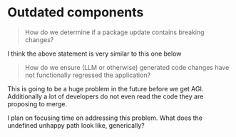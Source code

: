 # Outdated components
> How do we determine if a package update contains breaking changes?

I think the above statement is very similar to this one below

> How do we ensure (LLM or otherwise) generated code changes have not functionally regressed the application?

This is going to be a huge problem in the future before we get AGI. Additionally a lot of developers do not even read the code they are proposing to merge.

I plan on focusing time on addressing this problem. What does the undefined unhappy path look like, generically?